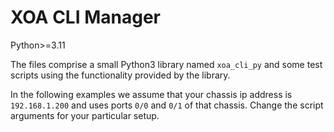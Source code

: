 # XOA CLI Manager

Python>=3.11

The files comprise a small Python3 library named `xoa_cli_py` and some 
test scripts using the functionality provided by the library.

In the following examples we assume that your chassis ip address is `192.168.1.200`
and uses ports `0/0` and `0/1` of that chassis. Change the script arguments for
your particular setup.


